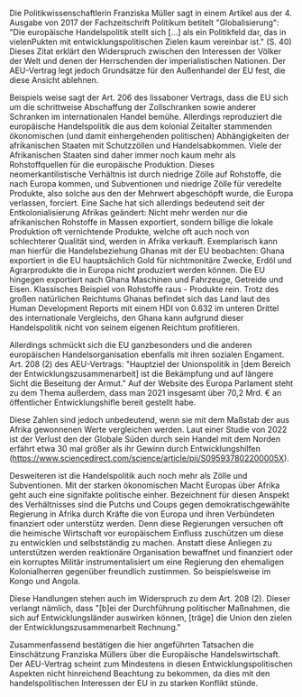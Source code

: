 Die Politikwissenschaftlerin Franziska Müller sagt in einem Artikel aus der 4. Ausgabe von 2017 der Fachzeitschrift Politikum betitelt "Globalisierung": "Die europäische Handelspolitik stellt sich \[...\] als ein Politikfeld dar, das in vielenPukten mit entwicklungspolitischen Zielen kaum vereinbar ist." (S. 40) Dieses Zitat erklärt den Widerspruch zwischen den Interessen der Völker der Welt und denen der Herrschenden der imperialistischen Nationen.  Der AEU-Vertrag legt jedoch Grundsätze für den Außenhandel der EU fest, die diese Ansicht ablehnen.

Beispiels weise sagt der Art. 206 des lissaboner Vertrags, dass die EU sich um die schrittweise Abschaffung der Zollschranken sowie anderer Schranken im internationalen Handel bemühe. Allerdings reproduziert die europäische Handelspolitik die aus dem kolonial Zeitalter stammenden ökonomischen (und damit einhergehenden politischen) Abhängigkeiten der afrikanischen Staaten mit Schutzzöllen und Handelsabkommen. Viele der Afrikanischen Staaten sind daher immer noch kaum mehr als Rohstoffquellen für die europäische Produktion. Dieses neomerkantilistische Verhältnis ist durch niedrige Zölle auf Rohstoffe, die nach Europa kommen, und Subventionen und niedrige Zölle für veredelte Produkte, also solche aus den der Mehrwert abgeschöpft wurde, die Europa verlassen, forciert. Eine Sache hat sich allerdings bedeutend seit der Entkolonialisierung Afrikas geändert: Nicht mehr werden nur die afrikanischen Rohstoffe  in Massen exportiert, sondern billige die lokale Produktion oft vernichtende Produkte, welche oft auch noch von schlechterer Qualität sind, werden in Afrika verkauft. Exemplarisch kann man hierfür die Handelsbeziehung Ghanas mit der EU beobachten: Ghana exportiert in die EU hauptsächlich Gold für nichtmonitäre Zwecke, Erdöl und Agrarprodukte die in Europa nicht produziert werden können. Die EU hingegen exportiert nach Ghana Maschinen und Fahrzeuge, Getreide und Eisen. Klassisches Beispiel von Rohstoffe raus - Produkte rein. Trotz des großen natürlichen Reichtums Ghanas befindet sich das Land laut des Human Development Reports mit einem HDI von  0.632 im unteren Drittel des internationale Vergleichs, den Ghana kann aufgrund dieser Handelspolitik nicht von seinem eigenen Reichtum profitieren. 

Allerdings schmückt sich die EU ganzbesonders und die anderen europäischen Handelsorganisation ebenfalls mit ihren sozialen Engament. Art. 208 (2) des AEU-Vertrags: "Hauptziel der Unionspolitik in \[dem Bereich der Entwicklungszusammenarbeit\] ist die Bekämpfung und auf längere Sicht die Beseitung der Armut." Auf der Website des Europa Parlament steht zu dem Thema außerdem, dass man 2021 insgesamt über 70,2 Mrd. € an öffentlicher Entwicklungshifle bereit gestellt habe.

Diese Zahlen sind jedoch unbedeutend, wenn sie mit dem Maßstab der aus Afrika gewonnenen Werte vergleichen werden. Laut einer Studie von 2022 ist der Verlust den der Globale Süden durch sein Handel mit dem Norden erfährt etwa 30 mal größer als ihr Gewinn durch Entwicklungshilfen (https://www.sciencedirect.com/science/article/pii/S095937802200005X). 

Desweiteren ist die Handelspolitik auch noch mehr als Zölle und Subventionen. Mit der starken ökonomischen Macht Europas über Afrika geht auch eine signifakte politische einher. Bezeichnent für diesen Anspekt des Verhältnisses sind die Putchs und Coups gegen demokratischgewählte Regierung in Afrika durch Kräfte die von Europa und ihren Verbündeten finanziert oder unterstütz werden. Denn diese Regierungen versuchen oft die heimische Wirtschaft vor europäischem Einfluss zuschützen um diese zu entwicklen und selbstständig zu machen. Anstatt diese Anliegen zu unterstützen werden reaktionäre Organisation bewaffnet und finanziert oder ein korruptes Militär instrumentalisiert um eine Regierung den ehemaligen Kolonialherren gegenüber freundlich zustimmen. So beispielsweise im Kongo und Angola. 

Diese Handlungen stehen auch im Widerspruch zu dem Art. 208 (2). Dieser verlangt nämlich, dass "\[b\]ei der Durchführung politischer Maßnahmen, die sich auf Entwicklungsländer auswirken können, \[träge\] die Union den zielen der Entwicklungszusammenarbeit Rechnung."

Zusammenfassend bestätigen die hier angeführten Tatsachen die Einschätzung Franziska Müllers über die Europäische Handelswirtschaft. Der AEU-Vertrag scheint zum Mindestens in diesen Entwicklungspolitischen Aspekten nicht hinreichend Beachtung zu bekommen, da dies mit den handelspolitischen Interessen der EU in zu starken Konflikt stünde.